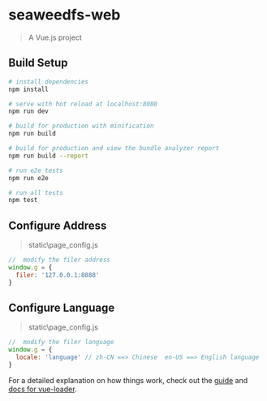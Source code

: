 # seaweedfs-web

> A Vue.js project

## Build Setup

``` bash
# install dependencies
npm install

# serve with hot reload at localhost:8080
npm run dev

# build for production with minification
npm run build

# build for production and view the bundle analyzer report
npm run build --report

# run e2e tests
npm run e2e

# run all tests
npm test
```

## Configure Address
> static\page_config.js
``` javascript
//  modify the filer address
window.g = {
  filer: '127.0.0.1:8888'
}
```

## Configure Language
>static\page_config.js
``` javascript
//  modify the filer language
window.g = {
  locale: 'language' // zh-CN ==> Chinese  en-US ==> English language
}
```

For a detailed explanation on how things work, check out the [guide](http://vuejs-templates.github.io/webpack/) and [docs for vue-loader](http://vuejs.github.io/vue-loader).
